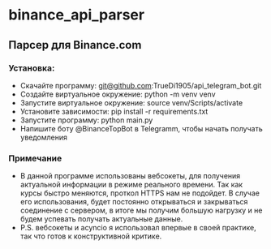 # binance_api_parser
## Парсер для Binance.com
### Установка:
- Скачайте программу: git@github.com:TrueDi1905/api_telegram_bot.git
- Создайте виртуальное окружение: python -m venv venv
- Запустите виртуальное окружение: source venv/Scripts/activate 
- Установите зависимости: pip install -r requirements.txt
- Запустите программу: python main.py
- Напишите боту @BinanceTopBot в Telegramm, чтобы начать получать уведомления
### Примечание
- В данной программе использованы вебсокеты, для получения актуальной информации в режиме реального времени. Так как курсы быстро меняются, проткол HTTPS нам не подойдет. В случае его использования, будет постоянно открываться и закрываться соединение с сервером, в итоге мы получим большую нагрузку и не будем успевать получать актуальные данные.
- P.S. вебсокеты и acyncio я использовал впервые в своей практике, так что готов к конструктивной критике.
